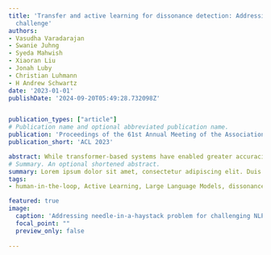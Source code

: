 ```yaml
---
title: 'Transfer and active learning for dissonance detection: Addressing the rare-class
  challenge'
authors:
- Vasudha Varadarajan
- Swanie Juhng
- Syeda Mahwish
- Xiaoran Liu
- Jonah Luby
- Christian Luhmann
- H Andrew Schwartz
date: '2023-01-01'
publishDate: '2024-09-20T05:49:28.732098Z'


publication_types: ["article"]
# Publication name and optional abbreviated publication name.
publication: 'Proceedings of the 61st Annual Meeting of the Association for Computational Linguistics'
publication_short: 'ACL 2023'

abstract: While transformer-based systems have enabled greater accuracies with fewer training examples, data acquisition obstacles still persist for rare-class tasks -- when the class label is very infrequent (e.g. < 5 of samples). Active learning has in general been proposed to alleviate such challenges, but choice of selection strategy, the criteria by which rare-class examples are chosen, has not been systematically evaluated. Further, transformers enable iterative transfer-learning approaches. We propose and investigate transfer- and active learning solutions to the rare class problem of dissonance detection through utilizing models trained on closely related tasks and the evaluation of acquisition strategies, including a proposed probability-of-rare-class (PRC) approach. We perform these experiments for a specific rare class problem: collecting language samples of cognitive dissonance from social media. We find that PRC is a simple and effective strategy to guide annotations and ultimately improve model accuracy while transfer-learning in a specific order can improve the cold-start performance of the learner but does not benefit iterations of active learning.
# Summary. An optional shortened abstract.
summary: Lorem ipsum dolor sit amet, consectetur adipiscing elit. Duis posuere tellus ac convallis placerat. Proin tincidunt magna sed ex sollicitudin condimentum.
tags:
- human-in-the-loop, Active Learning, Large Language Models, dissonance, stance

featured: true
image:
  caption: 'Addressing needle-in-a-haystack problem for challenging NLP tasks'
  focal_point: ""
  preview_only: false
  
---
```

